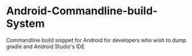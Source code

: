 # Android-Commandline-build-System
Commandline build snippet for Android for developers who wish to dump gradle and Android Studio's IDE
